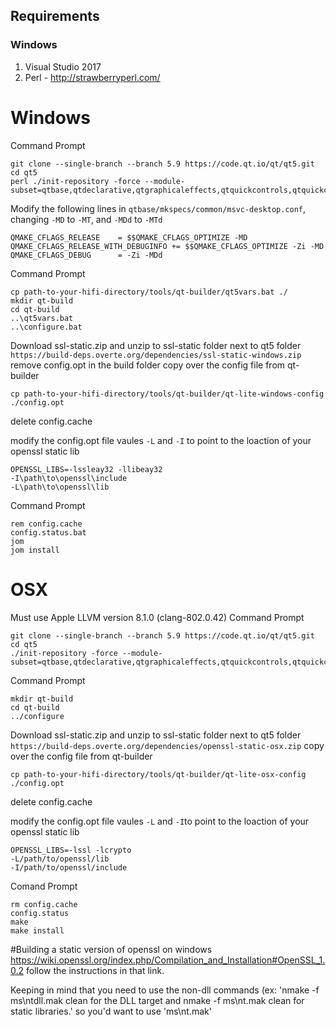 ## Requirements
### Windows
1. Visual Studio 2017
2. Perl - http://strawberryperl.com/


# Windows
Command Prompt
```
git clone --single-branch --branch 5.9 https://code.qt.io/qt/qt5.git
cd qt5
perl ./init-repository -force --module-subset=qtbase,qtdeclarative,qtgraphicaleffects,qtquickcontrols,qtquickcontrols2,qtmultimedia
```

Modify the following lines in `qtbase/mkspecs/common/msvc-desktop.conf`, changing `-MD` to `-MT`, and `-MDd` to `-MTd`
```
QMAKE_CFLAGS_RELEASE    = $$QMAKE_CFLAGS_OPTIMIZE -MD
QMAKE_CFLAGS_RELEASE_WITH_DEBUGINFO += $$QMAKE_CFLAGS_OPTIMIZE -Zi -MD
QMAKE_CFLAGS_DEBUG      = -Zi -MDd
```


Command Prompt
```
cp path-to-your-hifi-directory/tools/qt-builder/qt5vars.bat ./
mkdir qt-build
cd qt-build
..\qt5vars.bat
..\configure.bat
```

Download ssl-static.zip and unzip to ssl-static folder next to qt5 folder
`https://build-deps.overte.org/dependencies/ssl-static-windows.zip`
remove config.opt in the build folder
copy over the config file from qt-builder
```
cp path-to-your-hifi-directory/tools/qt-builder/qt-lite-windows-config ./config.opt
```
delete config.cache

modify the config.opt file vaules `-L` and `-I` to point to the loaction of your openssl static lib

```
OPENSSL_LIBS=-lssleay32 -llibeay32
-I\path\to\openssl\include
-L\path\to\openssl\lib
```

Command Prompt
```
rem config.cache
config.status.bat
jom
jom install
```

# OSX
Must use Apple LLVM version 8.1.0 (clang-802.0.42)
Command Prompt
```
git clone --single-branch --branch 5.9 https://code.qt.io/qt/qt5.git
cd qt5
./init-repository -force --module-subset=qtbase,qtdeclarative,qtgraphicaleffects,qtquickcontrols,qtquickcontrols2,qtmultimedia,,
```

Command Prompt
```
mkdir qt-build
cd qt-build
../configure
```

Download ssl-static.zip and unzip to ssl-static folder next to qt5 folder
`https://build-deps.overte.org/dependencies/openssl-static-osx.zip`
copy over the config file from qt-builder
```
cp path-to-your-hifi-directory/tools/qt-builder/qt-lite-osx-config ./config.opt
```
delete config.cache

modify the config.opt file vaules `-L` and `-I`to point to the loaction of your openssl static lib

```
OPENSSL_LIBS=-lssl -lcrypto
-L/path/to/openssl/lib
-I/path/to/openssl/include
```


Comand Prompt
```
rm config.cache
config.status
make
make install
```


#Building a static version of openssl on windows
https://wiki.openssl.org/index.php/Compilation_and_Installation#OpenSSL_1.0.2
follow the instructions in that link.

Keeping in mind that you need to use the non-dll commands (ex: 'nmake -f ms\ntdll.mak clean for the DLL target and nmake -f ms\nt.mak clean for static libraries.'
so you'd want to use 'ms\nt.mak'

